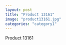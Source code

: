```yaml
---
layout: post
title: "Product 13161"
image: "product13161.jpg"
categories: "category1"
---
```

Product 13161
